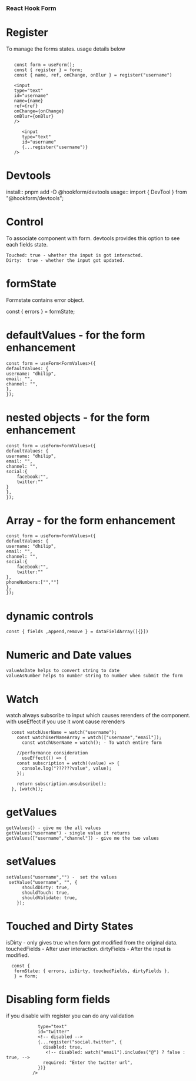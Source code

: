 ### React Hook Form

# Register

To manage the forms states. usage details below

```import { useForm } from "react-hook-form";

   const form = useForm();
   const { register } = form;
   const { name, ref, onChange, onBlur } = register("username")

   <input
   type="text"
   id="username"
   name={name}
   ref={ref}
   onChange={onChange}
   onBlur={onBlur}
   />

      <input
      type="text"
      id="username"
      {...register("username")}
   />
```

# Devtools

install::
pnpm add -D @hookform/devtools
usage::
import { DevTool } from "@hookform/devtools";

# Control

To associate component with form. devtools provides this option to see each fields state.

```
Touched: true - whether the input is got interacted.
Dirty:	true - whether the input got updated.
```

# formState

Formstate contains error object.

const { errors } = formState;

# defaultValues - for the form enhancement

```
const form = useForm<FormValues>({
defaultValues: {
username: "dhilip",
email: "",
channel: "",
},
});
```

# nested objects - for the form enhancement

```
const form = useForm<FormValues>({
defaultValues: {
username: "dhilip",
email: "",
channel: "",
social:{
    facebook:"",
    twitter:""
}
},
});
```

# Array - for the form enhancement

```
const form = useForm<FormValues>({
defaultValues: {
username: "dhilip",
email: "",
channel: "",
social:{
    facebook:"",
    twitter:""
},
phoneNumbers:["",""]
},
});
```

# dynamic controls

```
const { fields ,append,remove } = dataFieldArray([{}])
```

# Numeric and Date values

```
valueAsDate helps to convert string to date
valueAsNumber helps to number string to number when submit the form
```

# Watch

watch always subscribe to input which causes rerenders of the component.
with useEffect if you use it wont cause rerenders

```
  const watchUserName = watch("username");
    const watchUserNameArray = watch(["username","email"]);
      const watchUserName = watch(); - To watch entire form

    //performance consideration
      useEffect(() => {
    const subscription = watch((value) => {
      console.log("??????value", value);
    });

    return subscription.unsubscribe();
  }, [watch]);

```

# getValues

```
getValues() - give me the all values
getValues("username") - single value it returns
getValues(["username","channel"]) - give me the two values
```

# setValues

```
setValues("username","") -  set the values
 setValue("username", "", {
      shouldDirty: true,
      shouldTouch: true,
      shouldValidate: true,
    });
```

# Touched and Dirty States

isDirty - only gives true when form got modified from the original data.
touchedFields - After user interaction.
dirtyFields - After the input is modified.

```
  const {
   formState: { errors, isDirty, touchedFields, dirtyFields },
   } = form;
```

# Disabling form fields

if you disable with register you can do any validation

```<input
            type="text"
            id="twitter"
            <!-- disabled -->
            {...register("social.twitter", {
              disabled: true,
               <!-- disabled: watch("email").includes("@") ? false : true, -->
              required: "Enter the twitter url",
            })}
          />

```
